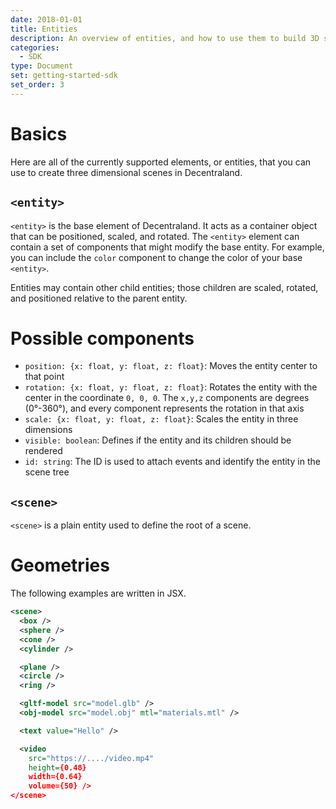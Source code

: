 ```yaml
---
date: 2018-01-01
title: Entities
description: An overview of entities, and how to use them to build 3D scenes.
categories:
  - SDK
type: Document
set: getting-started-sdk
set_order: 3
---
```


# Basics

Here are all of the currently supported elements, or entities, that you can use to create three dimensional scenes in Decentraland.

## `<entity>`
`<entity>` is the base element of Decentraland. It acts as a container object that can be positioned, scaled, and rotated. The `<entity>` element can contain a set of components that might modify the base entity. For example, you can include the `color` component to change the color of your base `<entity>`.

Entities may contain other child entities; those children are scaled, rotated, and positioned relative to the parent entity.

# Possible components
- `position: {x: float, y: float, z: float}`: Moves the entity center to that point
- `rotation: {x: float, y: float, z: float}`: Rotates the entity with the center in the coordinate `0, 0, 0`. 
  The `x,y,z` components are degrees (0°-360°), and every component represents the rotation in that axis
- `scale: {x: float, y: float, z: float}`: Scales the entity in three dimensions
- `visible: boolean`: Defines if the entity and its children should be rendered
- `id: string`: The ID is used to attach events and identify the entity in the scene tree

## `<scene>`
`<scene>` is a plain entity used to define the root of a scene.

# Geometries

The following examples are written in JSX. 

```xml
<scene>
  <box />
  <sphere />
  <cone />
  <cylinder />

  <plane />
  <circle />
  <ring />

  <gltf-model src="model.glb" />
  <obj-model src="model.obj" mtl="materials.mtl" />

  <text value="Hello" />

  <video 
    src="https://..../video.mp4"
    height={0.48}
    width={0.64}
    volume={50} />
</scene>
```
